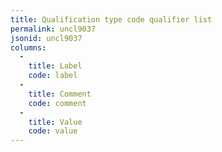 ```yaml
---
title: Qualification type code qualifier list
permalink: uncl9037
jsonid: uncl9037
columns:
  - 
    title: Label
    code: label
  - 
    title: Comment
    code: comment
  - 
    title: Value
    code: value
---
```

